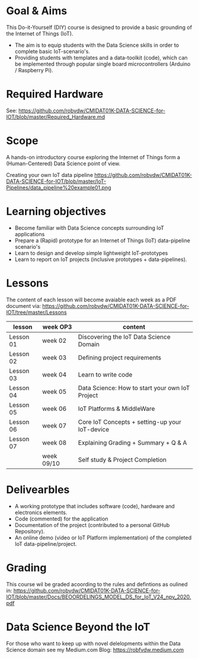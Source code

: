 # Goal & Aims
This Do-it-Yourself (DIY) course is designed to provide a basic grounding of the Internet of Things (IoT).

* The aim is to equip students with the Data Science skills in order to complete basic IoT-scenario's. 
* Providing students with templates and a data-toolkit (code), which can be implemented through popular single board microcontrollers (Arduino / Raspberry Pi).

# Required Hardware
See: https://github.com/robvdw/CMIDAT01K-DATA-SCIENCE-for-IOT/blob/master/Required_Hardware.md

# Scope
A hands-on introductory course exploring the Internet of Things form a (Human-Centered) Data Science point of view.

Creating your own IoT data pipeline https://github.com/robvdw/CMIDAT01K-DATA-SCIENCE-for-IOT/blob/master/IoT-Pipelines/data_pipeline%20example01.png

# Learning objectives
* Become familiar with Data Science concepts surrounding IoT applications
* Prepare a (Rapid) prototype for an Internet of Things (IoT) data-pipeline scenario's
* Learn to design and develop simple lightweight IoT-prototypes
* Learn to report on IoT projects (inclusive prototypes + data-pipelines).

# Lessons
The content of each lesson will become avaiable each week as a PDF document via: https://github.com/robvdw/CMIDAT01K-DATA-SCIENCE-for-IOT/tree/master/Lessons

| lesson  | week OP3 | content
| ------------- | ------------- | ------------- |
Lesson 01 |  week 02	| Discovering the IoT Data Science Domain
Lesson 02 |  week 03 	| Defining project requirements 
Lesson 03 |  week 04 	| Learn to write code
Lesson 04 |  week 05 	| Data Science: How to start your own IoT Project
Lesson 05 |  week 06 	| IoT Platforms & MiddleWare
Lesson 06 |  week 07 	| Core IoT Concepts + setting-up your IoT-device
Lesson 07 |  week 08 	| Explaining Grading + Summary + Q & A
          |  week 09/10 	| Self study & Project Completion


# Delivearbles
* A working prototype that includes software (code), hardware and electronics elements.
* Code (commented) for the application
* Documentation of the project (contributed to a personal GitHub Repository).
* An online demo (video or IoT Platform implementation) of the completed IoT data-pipeline/project.

# Grading
This course wil be graded acoording to the rules and defintions as oulined in: https://github.com/robvdw/CMIDAT01K-DATA-SCIENCE-for-IOT/blob/master/Docs/BEOORDELINGS_MODEL_DS_for_IoT_V24_npv_2020.pdf

# Data Science Beyond the IoT
For those who want to keep up with novel delelopments within the Data Science domain see my Medium.com Blog: https://robfvdw.medium.com

